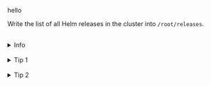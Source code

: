 hello

Write the list of all Helm releases in the cluster into `/root/releases`.




<br>
<details><summary>Info</summary>
<br>

```plain
Helm Chart: Kubernetes YAML template-files combined into a single package, Values allow customisation

Helm Release: Installed instance of a Chart

Helm Values: Allow to customise the YAML template-files in a Chart when creating a Release
```

</details>





<br>
<details><summary>Tip 1</summary>
<br>

```plain
helm ls
```
{{exec}}

</details>



<br>
<details><summary>Tip 2</summary>
<br>

```plain
helm ls -A
```{{exec}}

</details>


<br>
<details><summary>Solution</summary>
<br>

Helm charts can be installed in any *Namespaces*, so here we have to look in all.

<br>

```plain
helm ls -A > /root/releases
```{{exec}}

</details>

